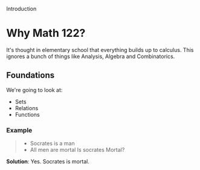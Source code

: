  Introduction

# Why Math 122?

It's thought in elementary school that everything builds up to calculus. This ignores a bunch of things like Analysis, Algebra and Combinatorics.

## Foundations

We're going to look at:

* Sets
* Relations
* Functions

### Example

> * Socrates is a man
> * All men are mortal
> Is socrates Mortal?

__Solution__: Yes. Socrates is mortal.
